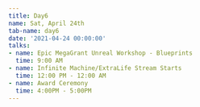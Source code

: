 ```yaml
---
title: Day6
name: Sat, April 24th
tab-name: day6
date: '2021-04-24 00:00:00'
talks:
- name: Epic MegaGrant Unreal Workshop - Blueprints
  time: 9:00 AM
- name: Infinite Machine/ExtraLife Stream Starts
  time: 12:00 PM - 12:00 AM
- name: Award Ceremony
  time: 4:00PM - 5:00PM
---
```


